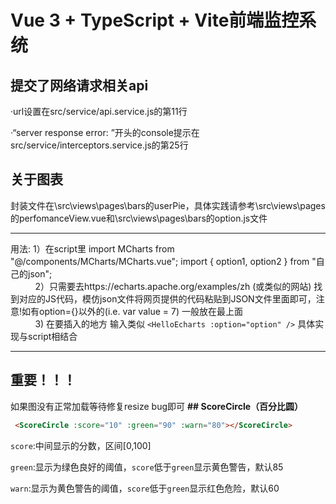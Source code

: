 # Vue 3 + TypeScript + Vite前端监控系统
## 提交了网络请求相关api
·url设置在src/service/api.service.js的第11行

·“server response error: ”开头的console提示在src/service/interceptors.service.js的第25行


## 关于图表 
封装文件在\src\views\pages\bars的userPie，具体实践请参考\src\views\pages的perfomanceView.vue和\src\views\pages\bars的option.js文件
______
用法: 1）在script里 import MCharts from "@/components/MCharts/MCharts.vue";
      import { option1, option2 } from "自己的json";
      <br>
      &nbsp; &nbsp; &nbsp; &nbsp; &nbsp; 2）只需要去https://echarts.apache.org/examples/zh  (或类似的网站) 找到对应的JS代码，模仿json文件将网页提供的代码粘贴到JSON文件里面即可，注意!如有option={}以外的(i.e. var value = 7)  一般放在最上面   
       &nbsp; &nbsp; &nbsp; &nbsp; &nbsp; 3)  在要插入的地方 输入类似 ```<HelloEcharts :option="option" />``` 具体实现与script相结合
      <br>
      <hr>

     
##  重要！！！
   如果图没有正常加载等待修复resize bug即可
**## ScoreCircle（百分比圆）**

```html
 <ScoreCircle :score="10" :green="90" :warn="80"></ScoreCircle>
```

`score`:中间显示的分数，区间[0,100]

`green`:显示为绿色良好的阈值，`score`低于`green`显示黄色警告，默认85

`warn`:显示为黄色警告的阈值，`score`低于`green`显示红色危险，默认60


      
